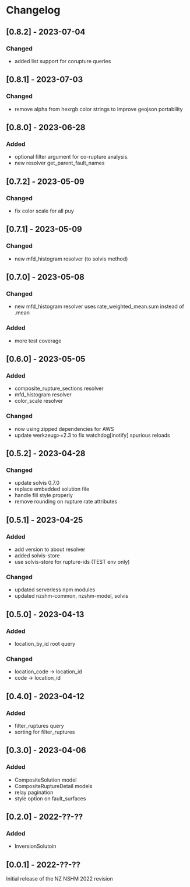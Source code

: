 # Changelog

## [0.8.2] - 2023-07-04

### Changed
 - added list support for corupture queries

## [0.8.1] - 2023-07-03

### Changed
 - remove alpha from hexrgb color strings to improve geojson portability

## [0.8.0] - 2023-06-28
### Added
 - optional filter argument for co-rupture analysis.
 - new resolver get_parent_fault_names

## [0.7.2] - 2023-05-09
### Changed
 - fix color scale for all puy

## [0.7.1] - 2023-05-09
### Changed
 - new mfd_histogram resolver (to solvis method)

## [0.7.0] - 2023-05-08
### Changed
 - new mfd_histogram resolver uses rate_weighted_mean.sum instead of .mean
### Added
 - more test coverage

## [0.6.0] - 2023-05-05
### Added
 - composite_rupture_sections resolver
 - mfd_histogram resolver
 - color_scale resolver

### Changed
 - now using zipped dependencies for AWS
 - update werkzeug>=2.3 to fix watchdog[inotify] spurious reloads

## [0.5.2] - 2023-04-28
### Changed
 - update solvis 0.7.0
 - replace embedded solution file
 - handle fill style properly
 - remove rounding on rupture rate attributes

## [0.5.1] - 2023-04-25
### Added
 - add version to about resolver
 - added solvis-store
 - use solvis-store for rupture-ids (TEST env only)
### Changed
 - updated serverless npm modules
 - updated nzshm-common, nzshm-model, solvis

## [0.5.0] - 2023-04-13
### Added
 - location_by_id root query
### Changed
 - location_code -> location_id
 - code -> location_id

## [0.4.0] - 2023-04-12
### Added
 - filter_ruptures query
 - sorting for filter_ruptures

## [0.3.0] - 2023-04-06
### Added
 - CompositeSolution model
 - CompositeRuptureDetail models
 - relay pagination
 - style option on fault_surfaces

## [0.2.0] - 2022-??-??
### Added
 - InversionSolutoin 

## [0.0.1] - 2022-??-??
Initial release of the NZ NSHM 2022 revision
